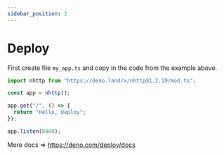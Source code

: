 ```yaml
---
sidebar_position: 2
---
```


# Deploy

First create file `my_app.ts` and copy in the code from the example above.

```js
import nhttp from "https://deno.land/x/nhttp@1.2.19/mod.ts";

const app = nhttp();

app.get("/", () => {
  return "Hello, Deploy";
});

app.listen(8080);
```

More docs => https://deno.com/deploy/docs
